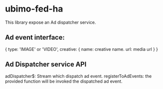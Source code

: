 # ubimo-fed-ha
This library expose an Ad dispatcher service.

## Ad event interface:
{
  type: 'IMAGE' or  'VIDEO',
  creative: {
    name: creative name.
    url: media url
  }
}

## Ad Dispatcher service API
  adDispatcher$: Stream which dispatch ad event.
  registerToAdEvents: the provided function will be invoked the dispatched ad event.
